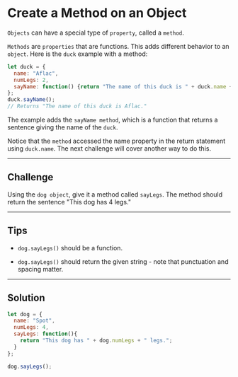# Create a Method on an Object

`Objects` can have a special type of `property`, called a `method`.

`Methods` are `properties` that are functions. This adds different behavior to an `object`. Here is the `duck` example with a method:

```js
let duck = {
  name: "Aflac",
  numLegs: 2,
  sayName: function() {return "The name of this duck is " + duck.name + ".";}
};
duck.sayName();
// Returns "The name of this duck is Aflac."
```

The example adds the `sayName method`, which is a function that returns a sentence giving the name of the `duck`.

Notice that the `method` accessed the name property in the return statement using `duck.name`. The next challenge will cover another way to do this.

---

## Challenge

Using the `dog object`, give it a method called `sayLegs`. The method should return the sentence "This dog has 4 legs."

---

## Tips

- `dog.sayLegs()` should be a function.

- `dog.sayLegs()` should return the given string - note that punctuation and spacing matter.

---

## Solution

```js
let dog = {
  name: "Spot",
  numLegs: 4,
  sayLegs: function(){
    return "This dog has " + dog.numLegs + " legs.";
  }
};

dog.sayLegs();
```